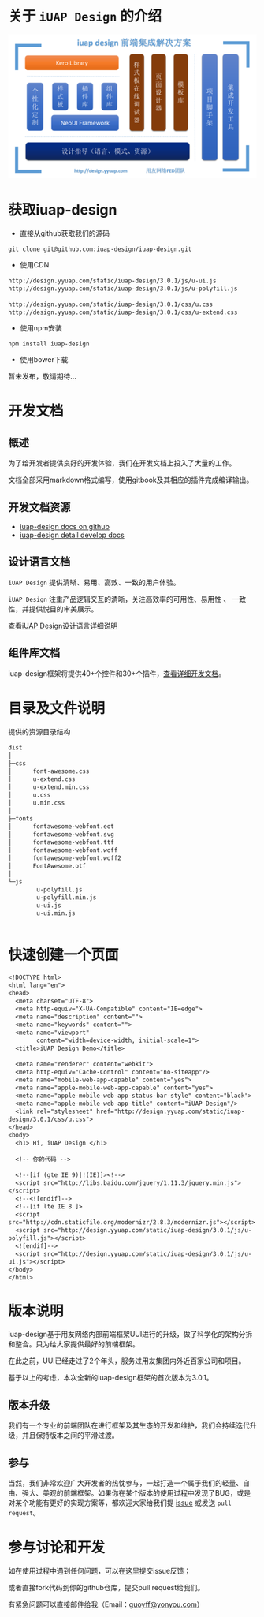 # 关于 `iUAP Design` 的介绍

<img src="/dist/static/img/all/design.png" />

# 获取iuap-design

- 直接从github获取我们的源码

```
git clone git@github.com:iuap-design/iuap-design.git
```

- 使用CDN

```
http://design.yyuap.com/static/iuap-design/3.0.1/js/u-ui.js
http://design.yyuap.com/static/iuap-design/3.0.1/js/u-polyfill.js

http://design.yyuap.com/static/iuap-design/3.0.1/css/u.css
http://design.yyuap.com/static/iuap-design/3.0.1/css/u-extend.css
```

- 使用npm安装

```
npm install iuap-design
```

- 使用bower下载

暂未发布，敬请期待...

# 开发文档

## 概述

为了给开发者提供良好的开发体验，我们在开发文档上投入了大量的工作。

文档全部采用markdown格式编写，使用gitbook及其相应的插件完成编译输出。

## 开发文档资源

- [iuap-design docs on github](https://github.com/iuap-design/iuap-design/tree/master/docs)
- [iuap-design detail develop docs](http://design.yyuap.com/)

## 设计语言文档

`iUAP Design` 提供清晰、易用、高效、一致的用户体验。

`iUAP Design` 注重产品逻辑交互的清晰，关注高效率的可用性、易用性 、 一致性，并提供悦目的审美展示。

[查看iUAP Design设计语言详细说明](http://design.yyuap.com/dist/pages/design-language/iuapdesign.html)

## 组件库文档

iuap-design框架将提供40+个控件和30+个插件，[查看详细开发文档](http://design.yyuap.com/dist/pages/components/button.html)。

# 目录及文件说明

提供的资源目录结构

```
dist
│
├─css
│      font-awesome.css
│      u-extend.css
│      u-extend.min.css
│      u.css
│      u.min.css
│
├─fonts
│      fontawesome-webfont.eot
│      fontawesome-webfont.svg
│      fontawesome-webfont.ttf
│      fontawesome-webfont.woff
│      fontawesome-webfont.woff2
│      FontAwesome.otf
│
└─js
        u-polyfill.js
        u-polyfill.min.js
        u-ui.js
        u-ui.min.js


```

# 快速创建一个页面

```
<!DOCTYPE html>
<html lang="en">
<head>
  <meta charset="UTF-8">
  <meta http-equiv="X-UA-Compatible" content="IE=edge">
  <meta name="description" content="">
  <meta name="keywords" content="">
  <meta name="viewport"
        content="width=device-width, initial-scale=1">
  <title>iUAP Design Demo</title>

  <meta name="renderer" content="webkit">
  <meta http-equiv="Cache-Control" content="no-siteapp"/>
  <meta name="mobile-web-app-capable" content="yes">
  <meta name="apple-mobile-web-app-capable" content="yes">
  <meta name="apple-mobile-web-app-status-bar-style" content="black">
  <meta name="apple-mobile-web-app-title" content="iUAP Design"/>
  <link rel="stylesheet" href="http://design.yyuap.com/static/iuap-design/3.0.1/css/u.css">
</head>
<body>
  <h1> Hi, iUAP Design </h1>

  <!-- 你的代码 -->

  <!--[if (gte IE 9)|!(IE)]><!-->
  <script src="http://libs.baidu.com/jquery/1.11.3/jquery.min.js"></script>
  <!--<![endif]-->
  <!--[if lte IE 8 ]>
  <script src="http://cdn.staticfile.org/modernizr/2.8.3/modernizr.js"></script>
  <script src="http://design.yyuap.com/static/iuap-design/3.0.1/js/u-polyfill.js"></script>
  <![endif]-->
  <script src="http://design.yyuap.com/static/iuap-design/3.0.1/js/u-ui.js"></script>
</body>
</html>
```

# 版本说明

iuap-design基于用友网络内部前端框架UUI进行的升级，做了科学化的架构分拆和整合。只为给大家提供最好的前端框架。

在此之前，UUI已经走过了2个年头，服务过用友集团内外近百家公司和项目。

基于以上的考虑，本次全新的iuap-design框架的首次版本为3.0.1。

## 版本升级

我们有一个专业的前端团队在进行框架及其生态的开发和维护，我们会持续迭代升级，并且保持版本之间的平滑过渡。

## 参与

当然，我们非常欢迎广大开发者的热忱参与，一起打造一个属于我们的轻量、自由、强大、美观的前端框架。如果你在某个版本的使用过程中发现了BUG，或是对某个功能有更好的实现方案等，都欢迎大家给我们提 [issue](https://github.com/iuap-design/iuap-design/issues) 或发送 `pull request`。

# 参与讨论和开发

如在使用过程中遇到任何问题，可以在[这里](https://github.com/iuap-design/iuap-design/issues)提交issue反馈；

或者直接fork代码到你的github仓库，提交pull request给我们。

有紧急问题可以直接邮件给我（Email：guoyff@yonyou.com）
